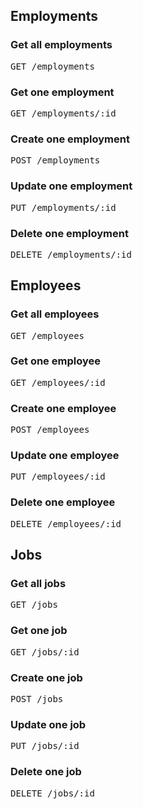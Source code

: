 ## Employments
### Get all employments
<pre>GET /employments</pre>

### Get one employment
<pre>GET /employments/:id</pre>

### Create one employment
<pre>POST /employments</pre>

### Update one employment
<pre>PUT /employments/:id</pre>

### Delete one employment
<pre>DELETE /employments/:id</pre>

## Employees
### Get all employees
<pre>GET /employees</pre>

### Get one employee
<pre>GET /employees/:id</pre>

### Create one employee
<pre>POST /employees</pre>

### Update one employee
<pre>PUT /employees/:id</pre>

### Delete one employee
<pre>DELETE /employees/:id</pre>

## Jobs
### Get all jobs
<pre>GET /jobs</pre>

### Get one job
<pre>GET /jobs/:id</pre>

### Create one job
<pre>POST /jobs</pre>

### Update one job
<pre>PUT /jobs/:id</pre>

### Delete one job
<pre>DELETE /jobs/:id</pre>
